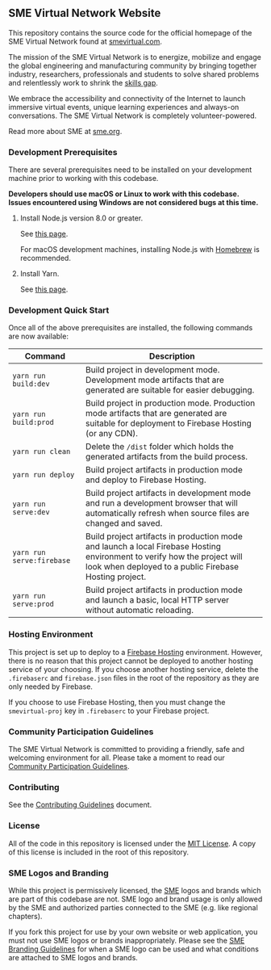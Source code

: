 ## SME Virtual Network Website

This repository contains the source code for the official homepage of the SME
Virtual Network found at [smevirtual.com](https://www.smevirtual.com).

The mission of the SME Virtual Network is to energize, mobilize and engage the
global engineering and manufacturing community by bringing together industry,
researchers, professionals and students to solve shared problems and
relentlessly work to shrink the [skills gap](https://www2.deloitte.com/us/en/pages/manufacturing/articles/boiling-point-the-skills-gap-in-us-manufacturing.html).

We embrace the accessibility and connectivity of the Internet to launch immersive
virtual events, unique learning experiences and always-on conversations. The SME
Virtual Network is completely volunteer-powered.

Read more about SME at [sme.org](http://www.sme.org/).

### Development Prerequisites

There are several prerequisites need to be installed on your development
machine prior to working with this codebase.

**Developers should use macOS or Linux to work with this codebase. Issues
encountered using Windows are not considered bugs at this time.**

1.  Install Node.js version 8.0 or greater.

    See [this page](https://nodejs.org/en/download/).

    For macOS development machines, installing Node.js with [Homebrew](https://brew.sh/)
    is recommended.

2.  Install Yarn.

    See [this page](https://yarnpkg.com/en/docs/install).

### Development Quick Start

Once all of the above prerequisites are installed, the following commands are
now available:

| Command                   | Description                                                                                                                                                                        |
| ------------------------- | ---------------------------------------------------------------------------------------------------------------------------------------------------------------------------------- |
| `yarn run build:dev`      | Build project in development mode. Development mode artifacts that are generated are suitable for easier debugging.                                                                |
| `yarn run build:prod`     | Build project in production mode. Production mode artifacts that are generated are suitable for deployment to Firebase Hosting (or any CDN).                                       |
| `yarn run clean`          | Delete the `/dist` folder which holds the generated artifacts from the build process.                                                                                              |
| `yarn run deploy`         | Build project artifacts in production mode and deploy to Firebase Hosting.                                                                                                         |
| `yarn run serve:dev`      | Build project artifacts in development mode and run a development browser that will automatically refresh when source files are changed and saved.                                 |
| `yarn run serve:firebase` | Build project artifacts in production mode and launch a local Firebase Hosting environment to verify how the project will look when deployed to a public Firebase Hosting project. |
| `yarn run serve:prod`     | Build project artifacts in production mode and launch a basic, local HTTP server without automatic reloading.                                                                      |

### Hosting Environment

This project is set up to deploy to a [Firebase Hosting](https://firebase.google.com/docs/hosting/)
environment. However, there is no reason that this project cannot be deployed to
another hosting service of your choosing. If you choose another hosting service,
delete the `.firebaserc` and `firebase.json` files in the root of the
repository as they are only needed by Firebase.

If you choose to use Firebase Hosting, then you must change the `smevirtual-proj`
key in `.firebaserc` to your Firebase project.

### Community Participation Guidelines

The SME Virtual Network is committed to providing a friendly, safe and welcoming
environment for all. Please take a moment to read our
<a href="https://github.com/smevirtual/community-guidelines/blob/master/README.md">Community Participation Guidelines</a>.

### Contributing

See the [Contributing Guidelines](.github/CONTRIBUTING.md) document.

### License

All of the code in this repository is licensed under the [MIT License](https://choosealicense.com/licenses/mit/).
A copy of this license is included in the root of this repository.

### SME Logos and Branding

While this project is permissively licensed, the [SME](http://www.sme.org/) logos
and brands which are part of this codebase are not. SME logo and brand usage
is only allowed by the SME and authorized parties connected to the SME (e.g.
like regional chapters).

If you fork this project for use by your own website or web application, you
must not use SME logos or brands inappropriately. Please see the
[SME Branding Guidelines](http://www.sme.org/sme-logo/) for when a SME logo
can be used and what conditions are attached to SME logos and brands.
